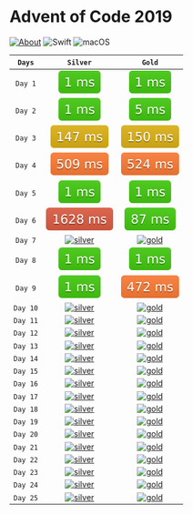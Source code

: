 # Advent of Code 2019

[![About](https://img.shields.io/badge/Advent_Of_Code-2019-brightgreen.svg)](https://adventofcode.com/2019/about)
![Swift](https://img.shields.io/badge/Swift-5.0-orange.svg)
![macOS](https://img.shields.io/badge/Platform-macOS-lightgrey.svg)

<!--- Start --->
| `Days` | `Silver` | `Gold` |
|:-:|:-:|:-:|
| `Day 1` | [![silver](/Swift/Metrics/day01_silver.svg)](/Swift/Swift/Advent/day01.swift) | [![gold](/Swift/Metrics/day01_gold.svg)](/Swift/Swift/Advent/day01.swift) |
| `Day 2` | [![silver](/Swift/Metrics/day02_silver.svg)](/Swift/Swift/Advent/day02.swift) | [![gold](/Swift/Metrics/day02_gold.svg)](/Swift/Swift/Advent/day02.swift) |
| `Day 3` | [![silver](/Swift/Metrics/day03_silver.svg)](/Swift/Swift/Advent/day03.swift) | [![gold](/Swift/Metrics/day03_gold.svg)](/Swift/Swift/Advent/day03.swift) |
| `Day 4` | [![silver](/Swift/Metrics/day04_silver.svg)](/Swift/Swift/Advent/day04.swift) | [![gold](/Swift/Metrics/day04_gold.svg)](/Swift/Swift/Advent/day04.swift) |
| `Day 5` | [![silver](/Swift/Metrics/day05_silver.svg)](/Swift/Swift/Advent/day05.swift) | [![gold](/Swift/Metrics/day05_gold.svg)](/Swift/Swift/Advent/day05.swift) |
| `Day 6` | [![silver](/Swift/Metrics/day06_silver.svg)](/Swift/Swift/Advent/day06.swift) | [![gold](/Swift/Metrics/day06_gold.svg)](/Swift/Swift/Advent/day06.swift) |
| `Day 7` | [![silver](/Swift/Metrics/day07_silver.svg)](/Swift/Swift/Advent/day07.swift) | [![gold](/Swift/Metrics/day07_gold.svg)](/Swift/Swift/Advent/day07.swift) |
| `Day 8` | [![silver](/Swift/Metrics/day08_silver.svg)](/Swift/Swift/Advent/day08.swift) | [![gold](/Swift/Metrics/day08_gold.svg)](/Swift/Swift/Advent/day08.swift) |
| `Day 9` | [![silver](/Swift/Metrics/day09_silver.svg)](/Swift/Swift/Advent/day09.swift) | [![gold](/Swift/Metrics/day09_gold.svg)](/Swift/Swift/Advent/day09.swift) |
| `Day 10` | [![silver](/Swift/Metrics/day10_silver.svg)](/Swift/Swift/Advent/day10.swift) | [![gold](/Swift/Metrics/day10_gold.svg)](/Swift/Swift/Advent/day10.swift) |
| `Day 11` | [![silver](/Swift/Metrics/day11_silver.svg)](/Swift/Swift/Advent/day11.swift) | [![gold](/Swift/Metrics/day11_gold.svg)](/Swift/Swift/Advent/day11.swift) |
| `Day 12` | [![silver](/Swift/Metrics/day12_silver.svg)](/Swift/Swift/Advent/day12.swift) | [![gold](/Swift/Metrics/day12_gold.svg)](/Swift/Swift/Advent/day12.swift) |
| `Day 13` | [![silver](/Swift/Metrics/day13_silver.svg)](/Swift/Swift/Advent/day13.swift) | [![gold](/Swift/Metrics/day13_gold.svg)](/Swift/Swift/Advent/day13.swift) |
| `Day 14` | [![silver](/Swift/Metrics/day14_silver.svg)](/Swift/Swift/Advent/day14.swift) | [![gold](/Swift/Metrics/day14_gold.svg)](/Swift/Swift/Advent/day14.swift) |
| `Day 15` | [![silver](/Swift/Metrics/day15_silver.svg)](/Swift/Swift/Advent/day15.swift) | [![gold](/Swift/Metrics/day15_gold.svg)](/Swift/Swift/Advent/day15.swift) |
| `Day 16` | [![silver](/Swift/Metrics/day16_silver.svg)](/Swift/Swift/Advent/day16.swift) | [![gold](/Swift/Metrics/day16_gold.svg)](/Swift/Swift/Advent/day16.swift) |
| `Day 17` | [![silver](/Swift/Metrics/day17_silver.svg)](/Swift/Swift/Advent/day17.swift) | [![gold](/Swift/Metrics/day17_gold.svg)](/Swift/Swift/Advent/day17.swift) |
| `Day 18` | [![silver](/Swift/Metrics/day18_silver.svg)](/Swift/Swift/Advent/day18.swift) | [![gold](/Swift/Metrics/day18_gold.svg)](/Swift/Swift/Advent/day18.swift) |
| `Day 19` | [![silver](/Swift/Metrics/day19_silver.svg)](/Swift/Swift/Advent/day19.swift) | [![gold](/Swift/Metrics/day19_gold.svg)](/Swift/Swift/Advent/day19.swift) |
| `Day 20` | [![silver](/Swift/Metrics/day20_silver.svg)](/Swift/Swift/Advent/day20.swift) | [![gold](/Swift/Metrics/day20_gold.svg)](/Swift/Swift/Advent/day20.swift) |
| `Day 21` | [![silver](/Swift/Metrics/day21_silver.svg)](/Swift/Swift/Advent/day21.swift) | [![gold](/Swift/Metrics/day21_gold.svg)](/Swift/Swift/Advent/day21.swift) |
| `Day 22` | [![silver](/Swift/Metrics/day22_silver.svg)](/Swift/Swift/Advent/day22.swift) | [![gold](/Swift/Metrics/day22_gold.svg)](/Swift/Swift/Advent/day22.swift) |
| `Day 23` | [![silver](/Swift/Metrics/day23_silver.svg)](/Swift/Swift/Advent/day23.swift) | [![gold](/Swift/Metrics/day23_gold.svg)](/Swift/Swift/Advent/day23.swift) |
| `Day 24` | [![silver](/Swift/Metrics/day24_silver.svg)](/Swift/Swift/Advent/day24.swift) | [![gold](/Swift/Metrics/day24_gold.svg)](/Swift/Swift/Advent/day24.swift) |
| `Day 25` | [![silver](/Swift/Metrics/day25_silver.svg)](/Swift/Swift/Advent/day25.swift) | [![gold](/Swift/Metrics/day25_gold.svg)](/Swift/Swift/Advent/day25.swift) |
